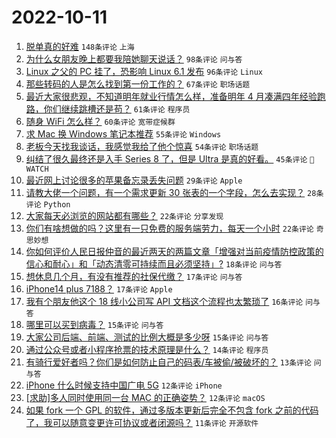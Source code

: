 # 2022-10-11

1. [脱单真的好难](https://www.v2ex.com/t/886080) `148条评论` `上海`
1. [为什么女朋友晚上都要我陪她聊天说话？](https://www.v2ex.com/t/886001) `98条评论` `问与答`
1. [Linux 之父的 PC 挂了，恐影响 Linux 6.1 发布](https://www.v2ex.com/t/886003) `96条评论` `Linux`
1. [那些转码的人是怎么找到第一份工作的？](https://www.v2ex.com/t/885957) `67条评论` `职场话题`
1. [最近大家很悲观，不知道明年就业行情怎么样，准备明年 4 月凑满四年经验跑路，你们继续跳槽还是苟？](https://www.v2ex.com/t/886043) `61条评论` `程序员`
1. [随身 WiFi 怎么样？](https://www.v2ex.com/t/885959) `60条评论` `宽带症候群`
1. [求 Mac 换 Windows 笔记本推荐](https://www.v2ex.com/t/886041) `55条评论` `Windows`
1. [老板今天找我谈话，我感觉我给了他个惊喜](https://www.v2ex.com/t/885979) `54条评论` `职场话题`
1. [纠结了很久最终还是入手 Series 8 了，但是 Ultra 是真的好看。](https://www.v2ex.com/t/885951) `45条评论` ` WATCH`
1. [最近网上讨论很多的苹果备忘录丢失问题](https://www.v2ex.com/t/886026) `29条评论` `Apple`
1. [请教大佬一个问题，有一个需求更新 30 张表的一个字段，怎么去实现？](https://www.v2ex.com/t/886103) `28条评论` `Python`
1. [大家每天必浏览的网站都有哪些？](https://www.v2ex.com/t/886113) `22条评论` `分享发现`
1. [你们有啥想做的吗？这里有一只免费的服务端劳力，每天一个小时](https://www.v2ex.com/t/886072) `22条评论` `奇思妙想`
1. [你如何评价人民日报仲音的最近两天的两篇文章「增强对当前疫情防控政策的信心和耐心」和「动态清零可持续而且必须坚持」?](https://www.v2ex.com/t/886133) `18条评论` `问与答`
1. [想休息几个月，有没有推荐的社保代缴？](https://www.v2ex.com/t/886069) `17条评论` `问与答`
1. [iPhone14 plus 7188？](https://www.v2ex.com/t/885962) `17条评论` `Apple`
1. [我有个朋友他这个 18 线小公司写 API 文档这个流程也太繁琐了](https://www.v2ex.com/t/885946) `16条评论` `问与答`
1. [哪里可以买到病毒？](https://www.v2ex.com/t/886116) `15条评论` `问与答`
1. [大家公司后端、前端、测试的比例大概是多少呀](https://www.v2ex.com/t/886051) `15条评论` `问与答`
1. [通过公众号或者小程序抢票的技术原理是什么？](https://www.v2ex.com/t/886111) `14条评论` `程序员`
1. [有骑行爱好者吗？你们是如何防止自己的码表/车被偷/被破坏的？](https://www.v2ex.com/t/886070) `13条评论` `问与答`
1. [iPhone 什么时候支持中国广电 5G](https://www.v2ex.com/t/886050) `12条评论` `iPhone`
1. [[求助]多人同时使用同一台 MAC 的正确姿势？](https://www.v2ex.com/t/885970) `12条评论` `macOS`
1. [如果 fork 一个 GPL 的软件，通过多版本更新后完全不包含 fork 之前的代码了，我可以随意变更许可协议或者闭源吗？](https://www.v2ex.com/t/886045) `11条评论` `开源软件`
